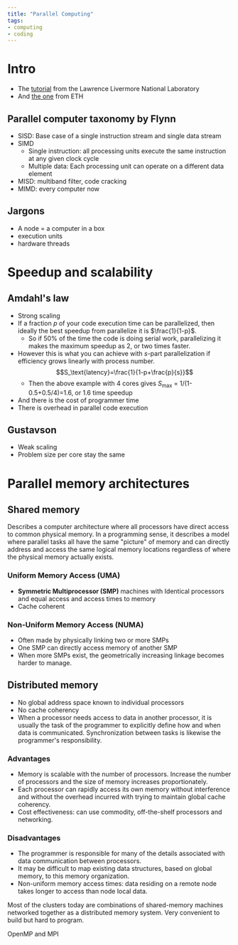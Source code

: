 ```yaml
---
title: "Parallel Computing"
tags:
- computing
- coding
---
```


# Intro
- The [tutorial](https://hpc.llnl.gov/documentation/tutorials/introduction-parallel-computing-tutorial) from the Lawrence Livermore National Laboratory
- And [the one](https://scicomp.ethz.ch/wiki/Parallel_computing) from ETH

## Parallel computer taxonomy by Flynn
- SISD: Base case of a single instruction stream and single data stream
- SIMD
	- Single instruction: all processing units execute the same instruction at any given clock cycle
	- Multiple data: Each processing unit can operate on a different data element
- MISD: multiband filter, code cracking
- MIMD: every computer now

## Jargons
- A node = a computer in a box
- execution units
- hardware threads

# Speedup and scalability
## Amdahl's law
- Strong scaling
- If a fraction $p$ of your code execution time can be parallelized, then ideally the best speedup from parallelize it is $\frac{1}{1-p}$.
    - So if 50% of the time the code is doing serial work, parallelizing it makes the maximum speedup as 2, or two times faster.
- However this is what you can achieve with $s$-part parallelization if efficiency grows linearly with process number.$$S_\text{latency}=\frac{1}{1-p+\frac{p}{s}}$$
    - Then the above example with 4 cores gives $S_\text{max}$ = 1/(1-0.5+0.5/4)=1.6, or 1.6 time speedup
- And there is the cost of programmer time
- There is overhead in parallel code execution

## Gustavson
- Weak scaling
- Problem size per core stay the same

# Parallel memory architectures
## Shared memory
Describes a computer architecture where all processors have direct access to common physical memory. In a programming sense, it describes a model where parallel tasks all have the same "picture" of memory and can directly address and access the same logical memory locations regardless of where the physical memory actually exists.

### Uniform Memory Access (UMA)
- **Symmetric Multiprocessor (SMP)** machines with Identical processors and equal access and access times to memory
- Cache coherent

### Non-Uniform Memory Access (NUMA)
- Often made by physically linking two or more SMPs
- One SMP can directly access memory of another SMP
- When more SMPs exist, the geometrically increasing linkage becomes harder to manage.

## Distributed memory
- No global address space known to individual processors
- No cache coherency
- When a processor needs access to data in another processor, it is usually the task of the programmer to explicitly define how and when data is communicated. Synchronization between tasks is likewise the programmer's responsibility.

### Advantages
- Memory is scalable with the number of processors. Increase the number of processors and the size of memory increases proportionately.
- Each processor can rapidly access its own memory without interference and without the overhead incurred with trying to maintain global cache coherency.
- Cost effectiveness: can use commodity, off-the-shelf processors and networking.

### Disadvantages
- The programmer is responsible for many of the details associated with data communication between processors.
- It may be difficult to map existing data structures, based on global memory, to this memory organization.
- Non-uniform memory access times: data residing on a remote node takes longer to access than node local data.

Most of the clusters today are combinations of shared-memory machines networked together as a distributed memory system. Very convenient to build but hard to program. 

OpenMP and MPI